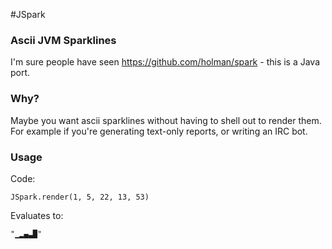#JSpark

### Ascii JVM Sparklines

I'm sure people have seen https://github.com/holman/spark - this is a Java port.

### Why?

Maybe you want ascii sparklines without having to shell out to render them.  For example if you're generating text-only reports, or writing an IRC bot.

### Usage

Code:

    JSpark.render(1, 5, 22, 13, 53)

Evaluates to:

    "▁▂▄▃█"
